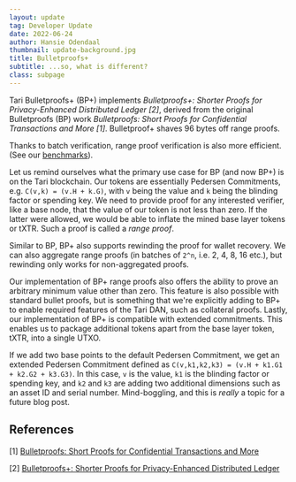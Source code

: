 ```yaml
---
layout: update
tag: Developer Update
date: 2022-06-24
author: Hansie Odendaal
thumbnail: update-background.jpg
title: Bulletproofs+
subtitle: ...so, what is different?
class: subpage
---
```


Tari Bulletproofs+ (BP+) implements _Bulletproofs+: Shorter Proofs for Privacy-Enhanced Distributed Ledger [2]_, derived
from the original Bulletproofs (BP) work _Bulletproofs: Short Proofs for Confidential Transactions and More [1]_. Bulletproof+ shaves 96 bytes off range proofs.

Thanks to batch verification, range proof verification is also more efficient. (See our [benchmarks](https://github.com/tari-project/bulletproofs-plus)).

Let us remind ourselves what the primary use case for BP (and now BP+) is on the Tari blockchain. Our tokens are
essentially Pedersen Commitments, e.g. `C(v,k) = (v.H + k.G)`, with `v` being the value and `k` being the blinding
factor or spending key. We need to provide proof for any interested verifier, like a base node, that the value of our
token is not less than zero. If the latter were allowed, we would be able to inflate the mined base layer tokens or
tXTR. Such a proof is called a _range proof_.

Similar to BP, BP+ also supports rewinding the proof for wallet recovery.
We can also aggregate range proofs (in batches of `2^n`, i.e. 2, 4, 8, 16 etc.), but rewinding only works for non-aggregated proofs.

Our implementation of BP+ range proofs also offers the ability to prove an arbitrary minimum value other than zero. This feature is also possible with standard bullet proofs, but is something that we're explicitly adding to BP+ to enable required features of the Tari DAN, such as collateral proofs.
Lastly, our implementation of BP+ is compatible with extended commitments. This enables
us to package additional tokens apart from the base layer token, tXTR, into a single UTXO.

If we add two base points to the default Pedersen Commitment, we get an extended Pedersen Commitment defined as
`C(v,k1,k2,k3) = (v.H + k1.G1 + k2.G2 + k3.G3)`. In this case, `v` is the value, `k1` is the blinding factor or spending
key, and `k2` and `k3` are adding two additional dimensions such as an asset ID and serial number. Mind-boggling, and this is _really_ a topic for a future blog post.

## References

[1] [Bulletproofs: Short Proofs for Confidential Transactions and More](https://eprint.iacr.org/archive/2017/1066/20220414:014622)

[2] [Bulletproofs+: Shorter Proofs for Privacy-Enhanced Distributed Ledger](https://eprint.iacr.org/archive/2020/735/20200618:154806)
